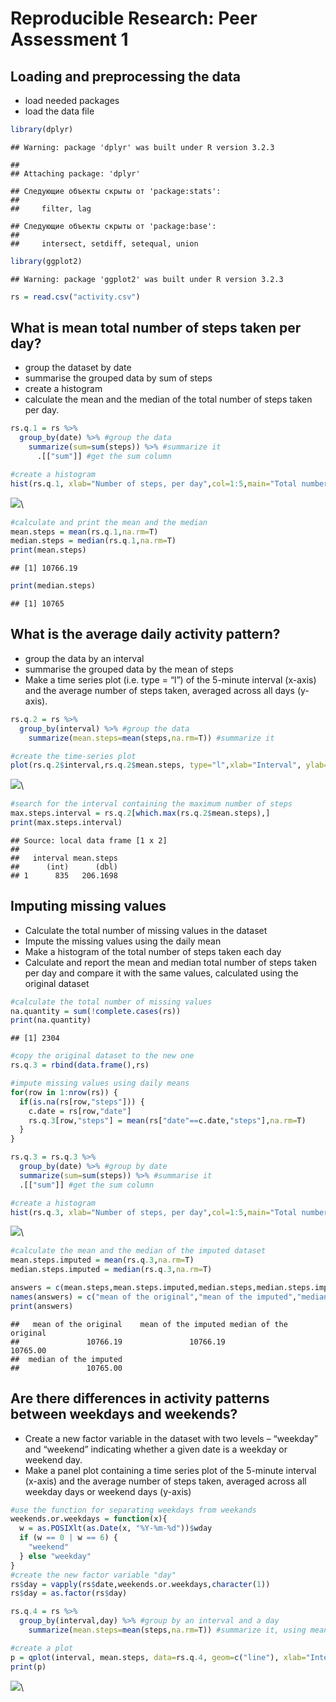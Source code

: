 # Reproducible Research: Peer Assessment 1

## Loading and preprocessing the data
* load needed packages
* load the data file


```r
library(dplyr)
```

```
## Warning: package 'dplyr' was built under R version 3.2.3
```

```
## 
## Attaching package: 'dplyr'
```

```
## Следующие объекты скрыты от 'package:stats':
## 
##     filter, lag
```

```
## Следующие объекты скрыты от 'package:base':
## 
##     intersect, setdiff, setequal, union
```

```r
library(ggplot2)
```

```
## Warning: package 'ggplot2' was built under R version 3.2.3
```

```r
rs = read.csv("activity.csv")
```

## What is mean total number of steps taken per day?
* group the dataset by date
* summarise the grouped data by sum of steps
* create a histogram
* calculate the mean and the median of the total number of steps taken per day.


```r
rs.q.1 = rs %>% 
  group_by(date) %>% #group the data
    summarize(sum=sum(steps)) %>% #summarize it
      .[["sum"]] #get the sum column

#create a histogram
hist(rs.q.1, xlab="Number of steps, per day",col=1:5,main="Total number of steps per day")
```

![](PA1_template_files/figure-html/unnamed-chunk-2-1.png)\

```r
#calculate and print the mean and the median
mean.steps = mean(rs.q.1,na.rm=T)
median.steps = median(rs.q.1,na.rm=T)
print(mean.steps)
```

```
## [1] 10766.19
```

```r
print(median.steps)
```

```
## [1] 10765
```

## What is the average daily activity pattern?
* group the data by an interval
* summarise the grouped data by the mean of steps
* Make a time series plot (i.e. type = “l”) of the 5-minute interval (x-axis) and the average number of steps taken, averaged across all days (y-axis).


```r
rs.q.2 = rs %>% 
  group_by(interval) %>% #group the data
    summarize(mean.steps=mean(steps,na.rm=T)) #summarize it

#create the time-series plot
plot(rs.q.2$interval,rs.q.2$mean.steps, type="l",xlab="Interval", ylab="Average number of steps", main="Average number of steps averaged over all days")
```

![](PA1_template_files/figure-html/unnamed-chunk-3-1.png)\

```r
#search for the interval containing the maximum number of steps
max.steps.interval = rs.q.2[which.max(rs.q.2$mean.steps),]
print(max.steps.interval)
```

```
## Source: local data frame [1 x 2]
## 
##   interval mean.steps
##      (int)      (dbl)
## 1      835   206.1698
```

## Imputing missing values
* Calculate the total number of missing values in the dataset 
* Impute the missing values using the daily mean 
* Make a histogram of the total number of steps taken each day
* Calculate and report the mean and median total number of steps taken per day and compare it with the same values, calculated using the original dataset


```r
#calculate the total number of missing values
na.quantity = sum(!complete.cases(rs))
print(na.quantity)
```

```
## [1] 2304
```

```r
#copy the original dataset to the new one
rs.q.3 = rbind(data.frame(),rs)

#impute missing values using daily means
for(row in 1:nrow(rs)) {
  if(is.na(rs[row,"steps"])) {
    c.date = rs[row,"date"]
    rs.q.3[row,"steps"] = mean(rs["date"==c.date,"steps"],na.rm=T)
  }
}

rs.q.3 = rs.q.3 %>%
  group_by(date) %>% #group by date
  summarize(sum=sum(steps)) %>% #summarise it
  .[["sum"]] #get the sum column

#create a histogram
hist(rs.q.3, xlab="Number of steps, per day",col=1:5,main="Total number of steps per day")
```

![](PA1_template_files/figure-html/unnamed-chunk-4-1.png)\

```r
#calculate the mean and the median of the imputed dataset
mean.steps.imputed = mean(rs.q.3,na.rm=T)
median.steps.imputed = median(rs.q.3,na.rm=T)

answers = c(mean.steps,mean.steps.imputed,median.steps,median.steps.imputed)
names(answers) = c("mean of the original","mean of the imputed","median of the original","median of the imputed")
print(answers)
```

```
##   mean of the original    mean of the imputed median of the original 
##               10766.19               10766.19               10765.00 
##  median of the imputed 
##               10765.00
```

## Are there differences in activity patterns between weekdays and weekends?
* Create a new factor variable in the dataset with two levels – “weekday” and “weekend” indicating whether a given date is a weekday or weekend day.
* Make a panel plot containing a time series plot of the 5-minute interval (x-axis) and the average number of steps taken, averaged across all weekday days or weekend days (y-axis)


```r
#use the function for separating weekdays from weekands
weekends.or.weekdays = function(x){
  w = as.POSIXlt(as.Date(x, "%Y-%m-%d"))$wday
  if (w == 0 | w == 6) {
    "weekend"
  } else "weekday"
}
#create the new factor variable "day"
rs$day = vapply(rs$date,weekends.or.weekdays,character(1))
rs$day = as.factor(rs$day)

rs.q.4 = rs %>%
  group_by(interval,day) %>% #group by an interval and a day
    summarize(mean.steps=mean(steps,na.rm=T)) #summarize it, using mean function

#create a plot
p = qplot(interval, mean.steps, data=rs.q.4, geom=c("line"), xlab="Interval",ylab="Number of steps",facets=.~day)
print(p)
```

![](PA1_template_files/figure-html/unnamed-chunk-5-1.png)\
